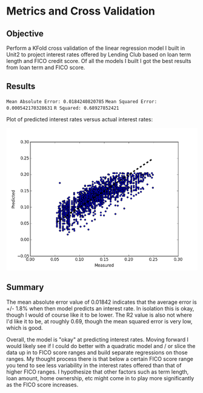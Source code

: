 # Metrics and Cross Validation #

## Objective ##

Perform a KFold cross validation of the linear regression model I built in Unit2 to project interest rates offered by Lending Club based on loan term length and FICO credit score. Of all the models I built I got the best results from loan term and FICO score.

## Results ##

`Mean Absolute Error: 0.0184240820785` 
`Mean Squared Error: 0.000542170328631` 
`R Squared: 0.68927852421` 

Plot of predicted interest rates versus actual interest rates:

<img src="https://github.com/yorktronic/data_science/blob/master/thinkful/Unit4/cross_val_plot.png">

## Summary ##

The mean absolute error value of 0.01842 indicates that the average error is +/- 1.8% when then model predicts an interest rate. In isolation this is okay, though I would of course like it to be lower. The R2 value is also not where I'd like it to be, at roughly 0.69, though the mean squared error is very low, which is good. 

Overall, the model is "okay" at predicting interest rates. Moving forward I would likely see if I could do better with a quadratic model and / or slice the data up in to FICO score ranges and build separate regressions on those ranges. My thought process there is that below a certain FICO score range you tend to see less variability in the interest rates offered than that of higher FICO ranges. I hypothesize that other factors such as term length, loan amount, home ownership, etc might come in to play more significantly as the FICO score increases. 